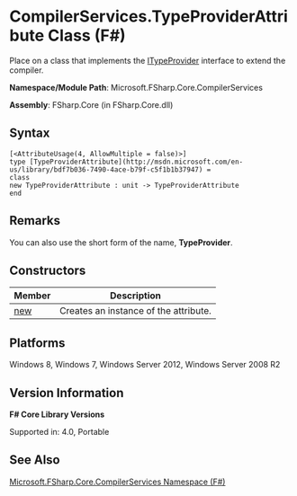 # CompilerServices.TypeProviderAttribute Class (F#)

Place on a class that implements the [ITypeProvider](http://msdn.microsoft.com/en-us/library/2c2b0571-843d-4a7d-95d4-0a7510ed5e2f) interface to extend the compiler.

**Namespace/Module Path**: Microsoft.FSharp.Core.CompilerServices

**Assembly**: FSharp.Core (in FSharp.Core.dll)


## Syntax

```
[<AttributeUsage(4, AllowMultiple = false)>]
type [TypeProviderAttribute](http://msdn.microsoft.com/en-us/library/bdf7b036-7490-4ace-b79f-c5f1b1b37947) =
class
new TypeProviderAttribute : unit -> TypeProviderAttribute
end
```

## Remarks
You can also use the short form of the name, **TypeProvider**.


## Constructors


|Member|Description|
|------|-----------|
|[new](http://msdn.microsoft.com/en-us/library/87a0c691-4d56-4c67-b718-0eceff4e2d72)|Creates an instance of the attribute.|

## Platforms
Windows 8, Windows 7, Windows Server 2012, Windows Server 2008 R2


## Version Information
**F# Core Library Versions**

Supported in: 4.0, Portable




## See Also
[Microsoft.FSharp.Core.CompilerServices Namespace &#40;F&#35;&#41;](Microsoft.FSharp.Core.CompilerServices+Namespace+%28FSharp%29.md)

